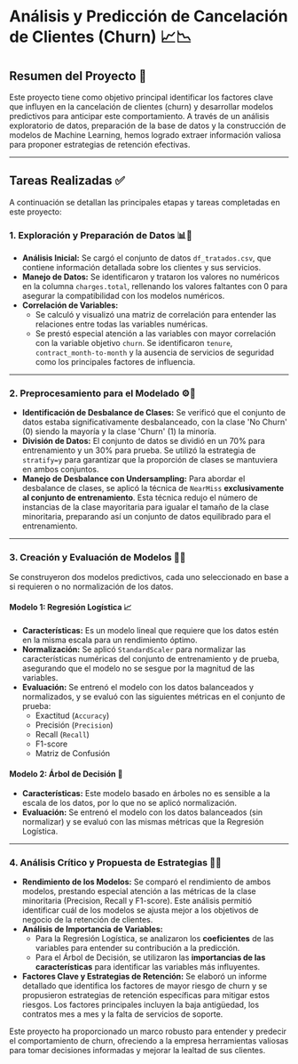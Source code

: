 # Análisis y Predicción de Cancelación de Clientes (Churn) 📈📉

## Resumen del Proyecto 📝

Este proyecto tiene como objetivo principal identificar los factores clave que influyen en la cancelación de clientes (churn) y desarrollar modelos predictivos para anticipar este comportamiento. A través de un análisis exploratorio de datos, preparación de la base de datos y la construcción de modelos de Machine Learning, hemos logrado extraer información valiosa para proponer estrategias de retención efectivas.

---

## Tareas Realizadas ✅

A continuación se detallan las principales etapas y tareas completadas en este proyecto:

### 1. Exploración y Preparación de Datos 📊🧹

* **Análisis Inicial:** Se cargó el conjunto de datos `df_tratados.csv`, que contiene información detallada sobre los clientes y sus servicios.
* **Manejo de Datos:** Se identificaron y trataron los valores no numéricos en la columna `charges.total`, rellenando los valores faltantes con 0 para asegurar la compatibilidad con los modelos numéricos.
* **Correlación de Variables:**
    * Se calculó y visualizó una matriz de correlación para entender las relaciones entre todas las variables numéricas.
    * Se prestó especial atención a las variables con mayor correlación con la variable objetivo `churn`. Se identificaron `tenure`, `contract_month-to-month` y la ausencia de servicios de seguridad como los principales factores de influencia.

---

### 2. Preprocesamiento para el Modelado ⚙️🔬

* **Identificación de Desbalance de Clases:** Se verificó que el conjunto de datos estaba significativamente desbalanceado, con la clase 'No Churn' (0) siendo la mayoría y la clase 'Churn' (1) la minoría.
* **División de Datos:** El conjunto de datos se dividió en un 70% para entrenamiento y un 30% para prueba. Se utilizó la estrategia de `stratify=y` para garantizar que la proporción de clases se mantuviera en ambos conjuntos.
* **Manejo de Desbalance con Undersampling:** Para abordar el desbalance de clases, se aplicó la técnica de `NearMiss` **exclusivamente al conjunto de entrenamiento**. Esta técnica redujo el número de instancias de la clase mayoritaria para igualar el tamaño de la clase minoritaria, preparando así un conjunto de datos equilibrado para el entrenamiento.

---

### 3. Creación y Evaluación de Modelos 🤖🧠

Se construyeron dos modelos predictivos, cada uno seleccionado en base a si requieren o no normalización de los datos.

#### **Modelo 1: Regresión Logística** 📈
* **Características:** Es un modelo lineal que requiere que los datos estén en la misma escala para un rendimiento óptimo.
* **Normalización:** Se aplicó `StandardScaler` para normalizar las características numéricas del conjunto de entrenamiento y de prueba, asegurando que el modelo no se sesgue por la magnitud de las variables.
* **Evaluación:** Se entrenó el modelo con los datos balanceados y normalizados, y se evaluó con las siguientes métricas en el conjunto de prueba:
    * Exactitud (`Accuracy`)
    * Precisión (`Precision`)
    * Recall (`Recall`)
    * F1-score
    * Matriz de Confusión

#### **Modelo 2: Árbol de Decisión** 🌳
* **Características:** Este modelo basado en árboles no es sensible a la escala de los datos, por lo que no se aplicó normalización.
* **Evaluación:** Se entrenó el modelo con los datos balanceados (sin normalizar) y se evaluó con las mismas métricas que la Regresión Logística.

---

### 4. Análisis Crítico y Propuesta de Estrategias 🎯💡

* **Rendimiento de los Modelos:** Se comparó el rendimiento de ambos modelos, prestando especial atención a las métricas de la clase minoritaria (Precision, Recall y F1-score). Este análisis permitió identificar cuál de los modelos se ajusta mejor a los objetivos de negocio de la retención de clientes.
* **Análisis de Importancia de Variables:**
    * Para la Regresión Logística, se analizaron los **coeficientes** de las variables para entender su contribución a la predicción.
    * Para el Árbol de Decisión, se utilizaron las **importancias de las características** para identificar las variables más influyentes.
* **Factores Clave y Estrategias de Retención:** Se elaboró un informe detallado que identifica los factores de mayor riesgo de churn y se propusieron estrategias de retención específicas para mitigar estos riesgos. Los factores principales incluyen la baja antigüedad, los contratos mes a mes y la falta de servicios de soporte.

Este proyecto ha proporcionado un marco robusto para entender y predecir el comportamiento de churn, ofreciendo a la empresa herramientas valiosas para tomar decisiones informadas y mejorar la lealtad de sus clientes.
